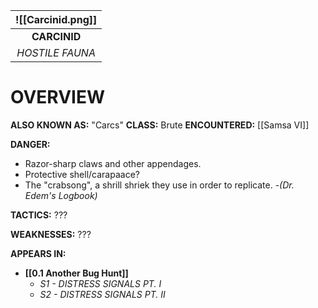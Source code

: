 
| ![[Carcinid.png]] |
| :---------------: |
|   **CARCINID**    |
|  *HOSTILE FAUNA*  |
# **OVERVIEW**
**ALSO KNOWN AS:** "Carcs"
**CLASS:** Brute
**ENCOUNTERED:** [[Samsa VI]]

**DANGER:**
- Razor-sharp claws and other appendages.
- Protective shell/carapaace?
- The "crabsong", a shrill shriek they use in order to replicate.
   -*(Dr. Edem's Logbook)*

**TACTICS:** ???

**WEAKNESSES:** ???

**APPEARS IN:**
- **[[0.1 Another Bug Hunt]]**
   - *S1 - DISTRESS SIGNALS PT. I*
   - *S2 - DISTRESS SIGNALS PT. II*
